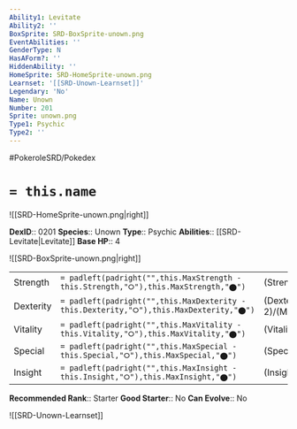 ```yaml
---
Ability1: Levitate
Ability2: ''
BoxSprite: SRD-BoxSprite-unown.png
EventAbilities: ''
GenderType: N
HasAForm?: ''
HiddenAbility: ''
HomeSprite: SRD-HomeSprite-unown.png
Learnset: '[[SRD-Unown-Learnset]]'
Legendary: 'No'
Name: Unown
Number: 201
Sprite: unown.png
Type1: Psychic
Type2: ''
---
```


#PokeroleSRD/Pokedex

# `= this.name`

![[SRD-HomeSprite-unown.png|right]]

**DexID**:: 0201
**Species**:: Unown
**Type**:: Psychic
**Abilities**:: [[SRD-Levitate|Levitate]]
**Base HP**:: 4

![[SRD-BoxSprite-unown.png|right]]

|           |                                                                                        |                                          |
| --------- | -------------------------------------------------------------------------------------- | ---------------------------------------- |
| Strength  | `= padleft(padright("",this.MaxStrength - this.Strength,"⭘"),this.MaxStrength,"⬤")`    | (Strength::2)/(MaxStrength::5)   |
| Dexterity | `= padleft(padright("",this.MaxDexterity - this.Dexterity,"⭘"),this.MaxDexterity,"⬤")` | (Dexterity:: 2)/(MaxDexterity::4) |
| Vitality  | `= padleft(padright("",this.MaxVitality - this.Vitality,"⭘"),this.MaxVitality,"⬤")`    | (Vitality::2)/(MaxVitality::4)   |
| Special   | `= padleft(padright("",this.MaxSpecial - this.Special,"⭘"),this.MaxSpecial,"⬤")`       | (Special::2)/(MaxSpecial::5)     |
| Insight   | `= padleft(padright("",this.MaxInsight - this.Insight,"⭘"),this.MaxInsight,"⬤")`       | (Insight::2)/(MaxInsight::4)     |

**Recommended Rank**:: Starter
**Good Starter**:: No
**Can Evolve**:: No

![[SRD-Unown-Learnset]]